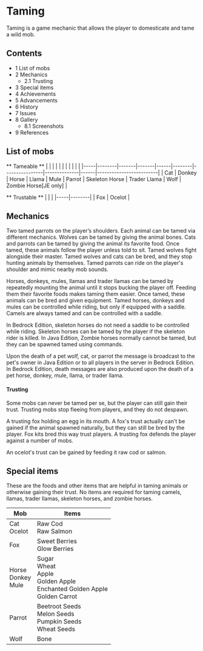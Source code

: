 # Taming
Taming is a game mechanic that allows the player to domesticate and tame a wild mob.

## Contents
- 1 List of mobs
- 2 Mechanics
	- 2.1 Trusting
- 3 Special items
- 4 Achievements
- 5 Advancements
- 6 History
- 7 Issues
- 8 Gallery
	- 8.1 Screenshots
- 9 References

## List of mobs
** Tameable **
|     |        |       |       |      |        |                |              |      |                         |
|-----|--------|-------|-------|------|--------|----------------|--------------|------|-------------------------|
| Cat | Donkey | Horse | Llama | Mule | Parrot | Skeleton Horse | Trader Llama | Wolf | Zombie Horse‌[JE  only] |

** Trustable **
|     |        |
|-----|--------|
| Fox | Ocelot |

## Mechanics
Two tamed parrots on the player’s shoulders.
Each animal can be tamed via different mechanics. Wolves can be tamed by giving the animal bones. Cats and parrots can be tamed by giving the animal its favorite food. Once tamed, these animals follow the player unless told to sit. Tamed wolves fight alongside their master. Tamed wolves and cats can be bred, and they stop hunting animals by themselves. Tamed parrots can ride on the player's shoulder and mimic nearby mob sounds.

Horses, donkeys, mules, llamas and trader llamas can be tamed by repeatedly mounting the animal until it stops bucking the player off. Feeding them their favorite foods makes taming them easier. Once tamed, these animals can be bred and given equipment. Tamed horses, donkeys and mules can be controlled while riding, but only if equipped with a saddle. Camels are always tamed and can be controlled with a saddle.

In Bedrock Edition, skeleton horses do not need a saddle to be controlled while riding. Skeleton horses can be tamed by the player if the skeleton rider is killed. In Java Edition, Zombie horses normally cannot be tamed, but they can be spawned tamed using commands.

Upon the death of a pet wolf, cat, or parrot the message is broadcast to the pet's owner in Java Edition or to all players in the server in Bedrock Edition. In Bedrock Edition, death messages are also produced upon the death of a pet horse, donkey, mule, llama, or trader llama.

#### Trusting
Some mobs can never be tamed per se, but the player can still gain their trust. Trusting mobs stop fleeing from players, and they do not despawn.

A trusting fox holding an egg in its mouth.
A fox's trust actually can't be gained if the animal spawned naturally, but they can still be bred by the player. Fox kits bred this way trust players. A trusting fox defends the player against a number of mobs.

An ocelot's trust can be gained by feeding it raw cod or salmon.

## Special items
These are the foods and other items that are helpful in taming animals or otherwise gaining their trust. No items are required for taming camels, llamas, trader llamas, skeleton horses, and zombie horses.

| Mob                       | Items                                                                                   |
|---------------------------|-----------------------------------------------------------------------------------------|
| Cat<br/>Ocelot            | Raw Cod<br/>Raw Salmon                                                                  |
| Fox                       | Sweet Berries<br/>Glow Berries                                                          |
| Horse<br/>Donkey<br/>Mule | Sugar<br/>Wheat<br/>Apple<br/>Golden Apple<br/>Enchanted Golden Apple<br/>Golden Carrot |
| Parrot                    | Beetroot Seeds<br/>Melon Seeds<br/>Pumpkin Seeds<br/>Wheat Seeds                        |
| Wolf                      | Bone                                                                                    |

